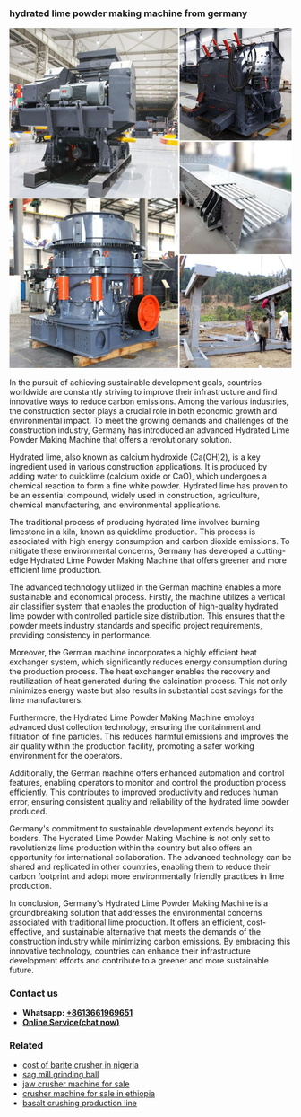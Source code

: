 <h3>hydrated lime powder making machine from germany</h3><img src='1703042064.jpg' alt=''><p>In the pursuit of achieving sustainable development goals, countries worldwide are constantly striving to improve their infrastructure and find innovative ways to reduce carbon emissions. Among the various industries, the construction sector plays a crucial role in both economic growth and environmental impact. To meet the growing demands and challenges of the construction industry, Germany has introduced an advanced Hydrated Lime Powder Making Machine that offers a revolutionary solution.</p><p>Hydrated lime, also known as calcium hydroxide (Ca(OH)2), is a key ingredient used in various construction applications. It is produced by adding water to quicklime (calcium oxide or CaO), which undergoes a chemical reaction to form a fine white powder. Hydrated lime has proven to be an essential compound, widely used in construction, agriculture, chemical manufacturing, and environmental applications.</p><p>The traditional process of producing hydrated lime involves burning limestone in a kiln, known as quicklime production. This process is associated with high energy consumption and carbon dioxide emissions. To mitigate these environmental concerns, Germany has developed a cutting-edge Hydrated Lime Powder Making Machine that offers greener and more efficient lime production.</p><p>The advanced technology utilized in the German machine enables a more sustainable and economical process. Firstly, the machine utilizes a vertical air classifier system that enables the production of high-quality hydrated lime powder with controlled particle size distribution. This ensures that the powder meets industry standards and specific project requirements, providing consistency in performance.</p><p>Moreover, the German machine incorporates a highly efficient heat exchanger system, which significantly reduces energy consumption during the production process. The heat exchanger enables the recovery and reutilization of heat generated during the calcination process. This not only minimizes energy waste but also results in substantial cost savings for the lime manufacturers.</p><p>Furthermore, the Hydrated Lime Powder Making Machine employs advanced dust collection technology, ensuring the containment and filtration of fine particles. This reduces harmful emissions and improves the air quality within the production facility, promoting a safer working environment for the operators.</p><p>Additionally, the German machine offers enhanced automation and control features, enabling operators to monitor and control the production process efficiently. This contributes to improved productivity and reduces human error, ensuring consistent quality and reliability of the hydrated lime powder produced.</p><p>Germany's commitment to sustainable development extends beyond its borders. The Hydrated Lime Powder Making Machine is not only set to revolutionize lime production within the country but also offers an opportunity for international collaboration. The advanced technology can be shared and replicated in other countries, enabling them to reduce their carbon footprint and adopt more environmentally friendly practices in lime production.</p><p>In conclusion, Germany's Hydrated Lime Powder Making Machine is a groundbreaking solution that addresses the environmental concerns associated with traditional lime production. It offers an efficient, cost-effective, and sustainable alternative that meets the demands of the construction industry while minimizing carbon emissions. By embracing this innovative technology, countries can enhance their infrastructure development efforts and contribute to a greener and more sustainable future.</p><h3>Contact us</h3><ul><li><strong>Whatsapp:&nbsp;<a href="https://wa.me/8613661969651">+8613661969651</a></strong></li><li><a href="https://swt.shibang-china.com/?git&amp;zhl&amp;hydrated lime powder making machine from germany"><strong>Online Service(chat now)</strong></a></li></ul><h3>Related</h3><ul><li><a href='cost of barite crusher in nigeria.md'>cost of barite crusher in nigeria</a></li><li><a href='sag mill grinding ball.md'>sag mill grinding ball</a></li><li><a href='jaw crusher machine for sale.md'>jaw crusher machine for sale</a></li><li><a href='crusher machine for sale in ethiopia.md'>crusher machine for sale in ethiopia</a></li><li><a href='basalt crushing production line.md'>basalt crushing production line</a></li></ul>